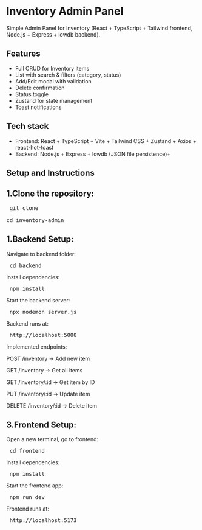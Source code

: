 # Inventory Admin Panel

Simple Admin Panel for Inventory (React + TypeScript + Tailwind frontend, Node.js + Express + lowdb backend).

## Features
- Full CRUD for Inventory items
- List with search & filters (category, status)
- Add/Edit modal with validation
- Delete confirmation
- Status toggle
- Zustand for state management
- Toast notifications

## Tech stack
- Frontend: React + TypeScript + Vite + Tailwind CSS + Zustand + Axios + react-hot-toast
- Backend: Node.js + Express + lowdb (JSON file persistence)+


## Setup and Instructions

 ## 1.Clone the repository:

<pre> git clone <https://github.com/swetha-29042004/inventory-admin.git>

cd inventory-admin </pre>

 ## 1.Backend Setup:

Navigate to backend folder:

<pre> cd backend </pre>

Install dependencies:

<pre> npm install </pre>

Start the backend server:

<pre> npx nodemon server.js  </pre>


Backend runs at:

<pre> http://localhost:5000 </pre>

 Implemented endpoints:

POST /inventory → Add new item

GET /inventory → Get all items

GET /inventory/:id → Get item by ID

PUT /inventory/:id → Update item

DELETE /inventory/:id → Delete item  

## 3.Frontend Setup:

Open a new terminal, go to frontend:

<pre> cd frontend  </pre>


Install dependencies:

<pre> npm install  </pre>


Start the frontend app:

<pre> npm run dev  </pre>


Frontend runs at:

<pre> http://localhost:5173 </pre>




